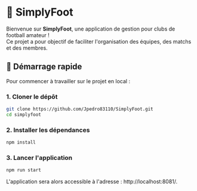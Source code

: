 # 📱 SimplyFoot

Bienvenue sur **SimplyFoot**, une application de gestion pour clubs de football amateur !  
Ce projet a pour objectif de faciliter l'organisation des équipes, des matchs et des membres.

## 🚀 Démarrage rapide

Pour commencer à travailler sur le projet en local :

### 1. Cloner le dépôt

```bash
git clone https://github.com/Jpedro83110/SimplyFoot.git
cd simplyfoot
```

### 2. Installer les dépendances
```bash
npm install
```

### 3. Lancer l'application
```bash
npm run start
```

L'application sera alors accessible à l'adresse : http://localhost:8081/.